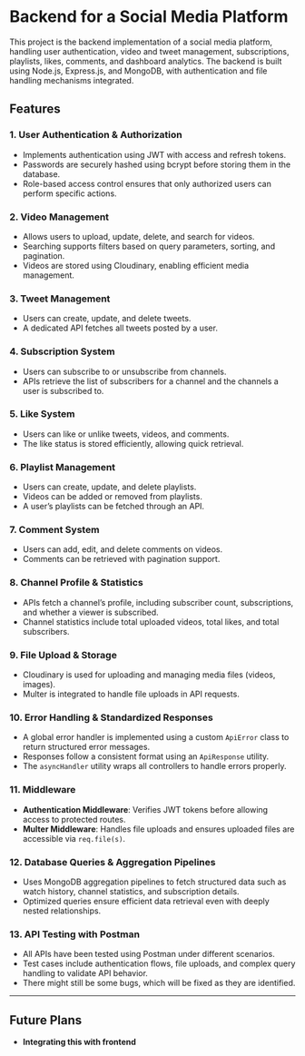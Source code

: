 # Backend for a Social Media Platform  

This project is the backend implementation of a social media platform, handling user authentication, video and tweet management, subscriptions, playlists, likes, comments, and dashboard analytics. The backend is built using Node.js, Express.js, and MongoDB, with authentication and file handling mechanisms integrated.  

## Features  

### 1. User Authentication & Authorization  
- Implements authentication using JWT with access and refresh tokens.  
- Passwords are securely hashed using bcrypt before storing them in the database.  
- Role-based access control ensures that only authorized users can perform specific actions.  

### 2. Video Management  
- Allows users to upload, update, delete, and search for videos.  
- Searching supports filters based on query parameters, sorting, and pagination.  
- Videos are stored using Cloudinary, enabling efficient media management.  

### 3. Tweet Management  
- Users can create, update, and delete tweets.  
- A dedicated API fetches all tweets posted by a user.  

### 4. Subscription System  
- Users can subscribe to or unsubscribe from channels.  
- APIs retrieve the list of subscribers for a channel and the channels a user is subscribed to.  

### 5. Like System  
- Users can like or unlike tweets, videos, and comments.  
- The like status is stored efficiently, allowing quick retrieval.  

### 6. Playlist Management  
- Users can create, update, and delete playlists.  
- Videos can be added or removed from playlists.  
- A user’s playlists can be fetched through an API.  

### 7. Comment System  
- Users can add, edit, and delete comments on videos.  
- Comments can be retrieved with pagination support.  

### 8. Channel Profile & Statistics  
- APIs fetch a channel’s profile, including subscriber count, subscriptions, and whether a viewer is subscribed.  
- Channel statistics include total uploaded videos, total likes, and total subscribers.  

### 9. File Upload & Storage  
- Cloudinary is used for uploading and managing media files (videos, images).  
- Multer is integrated to handle file uploads in API requests.  

### 10. Error Handling & Standardized Responses  
- A global error handler is implemented using a custom `ApiError` class to return structured error messages.  
- Responses follow a consistent format using an `ApiResponse` utility.  
- The `asyncHandler` utility wraps all controllers to handle errors properly.  

### 11. Middleware  
- **Authentication Middleware**: Verifies JWT tokens before allowing access to protected routes.  
- **Multer Middleware**: Handles file uploads and ensures uploaded files are accessible via `req.file(s)`.  

### 12. Database Queries & Aggregation Pipelines  
- Uses MongoDB aggregation pipelines to fetch structured data such as watch history, channel statistics, and subscription details.  
- Optimized queries ensure efficient data retrieval even with deeply nested relationships.  

### 13. API Testing with Postman  
- All APIs have been tested using Postman under different scenarios.  
- Test cases include authentication flows, file uploads, and complex query handling to validate API behavior.  
- There might still be some bugs, which will be fixed as they are identified.  

---

## Future Plans  
- **Integrating this with frontend**  
